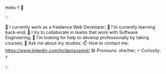 Hello !! 👋

 ✨ 

🔭 I currently work as a freelance Web Developer;
🌱 I'm currently learning back-end;
👯 I try to collaborate in teams that work with Software Engineering;
🤔 I'm looking for help to develop professionally by taking courses;
💬 Ask me about my studies;
📫 How to contact me: https://www.linkedin.com/in/danisoaresl/
😄 Pronouns: she/her;
⚡ Curiosity: ?

✨


